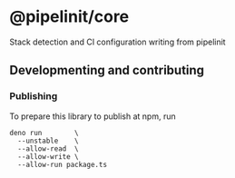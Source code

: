 # @pipelinit/core

Stack detection and CI configuration writing from pipelinit

## Developmenting and contributing

### Publishing

To prepare this library to publish at npm, run
```
deno run        \
  --unstable    \
  --allow-read  \
  --allow-write \
  --allow-run package.ts
```
